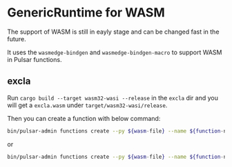 # GenericRuntime for WASM

The support of WASM is still in eayly stage and can be changed fast in the future.

It uses the `wasmedge-bindgen` and `wasmedge-bindgen-macro` to support WASM in Pulsar functions.

## excla

Run `cargo build --target wasm32-wasi --release` in the `excla` dir and you will get a `excla.wasm` under `target/wasm32-wasi/release`.

Then you can create a function with below command:

```bash
bin/pulsar-admin functions create --py ${wasm-file} --name ${function-name} --classname process --inputs ${input-topic} --output ${output-topic} --custom-runtime-options '{"genericKind": "wasm"}'
```

or

```bash
bin/pulsar-admin functions create --py ${wasm-file} --name ${function-name} --classname process_json --inputs ${input-topic} --output ${output-topic} --custom-runtime-options '{"genericKind": "wasm"}'
```